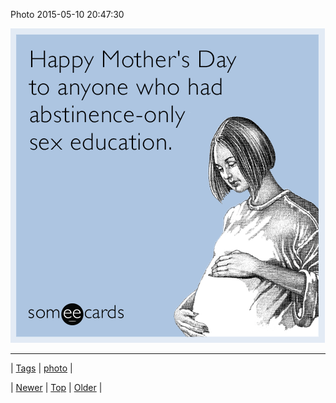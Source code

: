 <!--
title: Photo 2015-05-10 20
date: 2020-06-28T15:27:00.079Z
tags: photo
-->


Photo 2015-05-10 20:47:30

![](118636963079-0.png)

<!--BOTTOM-POST-NAVIGATION-->
---

| [Tags](tags.md) | [photo](tag-photo.md) |

| [Newer](118628476354.md) | [Top](index.md) | [Older](118782303934.md) |